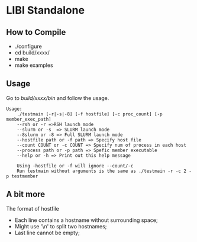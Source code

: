 LIBI Standalone
===============


How to Compile
--------------
  - ./configure
  - cd build/xxxx/
  - make 
  - make examples


Usage
-----
Go to *build/xxxx/bin* and follow the usage.

```
Usage: 
	./testmain [-r|-s|-8] [-f hostfile] [-c proc_count] [-p member_exec_path]
	--rsh or -r =>RSH launch mode 
	--slurm or -s  => SLURM launch mode 
	--8slurm or -8 => Full SLURM launch mode 
	--hostfile path or -f path => Specify host file
	--count COUNT or -c COUNT => Specify num of process in each host
	--process path or -p path => Spefic member executable
	--help or -h => Print out this help message

	Using -hostfile or -f will ignore --count/-c
	Run testmain without arguments is the same as ./testmain -r -c 2 -p testmember
```

A bit more
----------
The format of hostfile
* Each line contains a hostname without surrounding space;
* Might use '\n' to split two hostnames;
* Last line cannot be empty;

